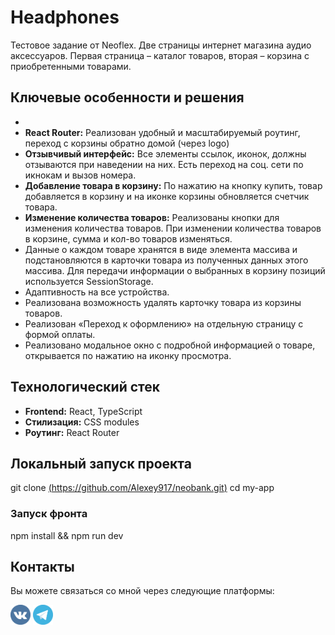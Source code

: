 
# Headphones

Тестовое задание от Neoflex. Две страницы интернет магазина аудио аксессуаров. Первая страница – каталог товаров, вторая – корзина с приобретенными 
товарами. 


## Ключевые особенности и решения


*   
*   **React Router:** Реализован удобный и масштабируемый роутинг, переход с корзины обратно домой (через logo)
*   **Отзывчивый интерфейс:** Все элементы ссылок, иконок, должны отзываются при наведении на них. Есть переход на соц. сети по икнокам и вызов номера.
*   **Добавление товара в корзину:** По нажатию на кнопку купить, товар добавляется в корзину и на иконке корзины обновляется счетчик товара. 
*   **Изменение количества товаров:** Реализованы кнопки для изменения количества товаров. При изменении количества товаров в корзине, сумма и кол-во товаров изменяться.
*   Данные о каждом товаре хранятся в виде элемента массива и подстановляются в карточки товара из полученных данных этого массива. Для передачи информации о выбранных в корзину позиций используется SessionStorage.
*   Адаптивность на все устройства.
*   Реализована возможность удалять карточку товара из корзины товаров.
*   Реализован «Переход к оформлению» на отдельную страницу с формой оплаты.
*   Реализовано модальное окно с подробной информацией о товаре, открывается по нажатию на иконку просмотра. 



## Технологический стек

*   **Frontend:** React, TypeScript
*   **Стилизация:** CSS modules
*   **Роутинг:** React Router

## Локальный запуск проекта

git clone [(https://github.com/Alexey917/neobank.git)](https://github.com/Alexey917/neobank.git)
cd my-app

### Запуск фронта
npm install && npm run dev


## Контакты

Вы можете связаться со мной через следующие платформы:

<a href="https://vk.com/id321802975"><img src="https://github.com/Alexey917/Alexey917/blob/main/assets/vk.png" width="32" height="32" /></a>
<a href="https://t.me/Alexey917"><img src="https://github.com/Alexey917/Alexey917/blob/main/assets/tg.png" width="32" height="32" /></a>

